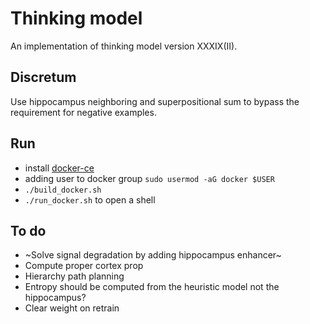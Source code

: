 # Thinking model
An implementation of thinking model version XXXIX(II).

## Discretum

Use hippocampus neighboring and superpositional sum to bypass the requirement for negative examples.


## Run
* install [docker-ce](https://www.linode.com/docs/guides/installing-and-using-docker-on-ubuntu-and-debian/) 
* adding user to docker group `sudo usermod -aG docker $USER`
* `./build_docker.sh`
* `./run_docker.sh` to open a shell

## To do
* ~Solve signal degradation by adding hippocampus enhancer~
* Compute proper cortex prop
* Hierarchy path planning
* Entropy should be computed from the heuristic model not the hippocampus?
* Clear weight on retrain


